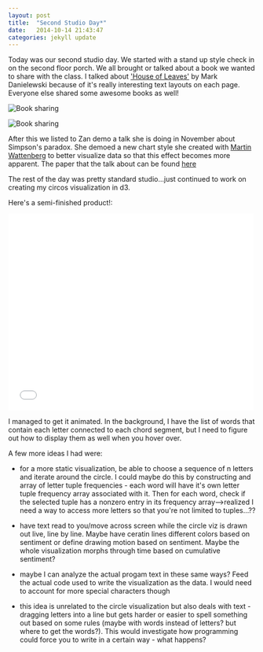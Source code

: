 ```yaml
---
layout: post
title:  "Second Studio Day*"
date:   2014-10-14 21:43:47
categories: jekyll update
---
```

Today was our second studio day. We started with a stand up style check in on the second floor porch. We all brought or talked about a book we wanted to share with the class. I talked about ['House of Leaves'](https://www.google.com/search?q=house+of+leaves&es_sm=119&source=lnms&tbm=isch&sa=X&ei=ddxHVJGDNajlsATuoIKwDw&ved=0CAgQ_AUoAQ&biw=1186&bih=720) by Mark Danielewski because of it's really interesting text layouts on each page. Everyone else shared some awesome books as well! 

![Book sharing]({{site.baseurl}}/assets/booksharing2.png) 

![Book sharing]({{site.baseurl}}/assets/booksharing1.png)

After this we listed to Zan demo a talk she is doing in November about Simpson's paradox. She demoed a new chart style she created with [Martin Wattenberg](http://www.bewitched.com/) to better visualize data so that this effect becomes more apparent. The paper that the talk about can be found [here](http://static.googleusercontent.com/media/research.google.com/en/us/pubs/archive/42901.pdf) 

The rest of the day was pretty standard studio...just continued to work on creating my circos visualization in d3. 

Here's a semi-finished product!:  

<iframe src="//player.vimeo.com/video/113674215" width="500" height="400" frameborder="0" webkitallowfullscreen mozallowfullscreen allowfullscreen></iframe>  

I managed to get it animated. In the background, I have the list of words that contain each letter connected to each chord segment, but I need to figure out how to display them as well when you hover over.

A few more ideas I had were:  

* for a more static visualization, be able to choose a sequence of n letters and iterate around the circle. I could maybe do this by constructing and array of letter tuple frequencies - each word will have it's own letter tuple frequency array associated with it. Then for each word, check if the selected tuple has a nonzero entry in its frequency array-->realized I need a way to access more letters so that you're not limited to tuples...??  

* have text read to you/move across screen while the circle viz is drawn out live, line by line. Maybe have ceratin lines different colors based on sentiment or define drawing motion based on sentiment. Maybe the whole visualization morphs through time based on cumulative sentiment?  

* maybe I can analyze the actual progam text in these same ways? Feed the actual code used to write the visualization as the data. I would need to account for more special characters though  

* this idea is unrelated to the circle visualization but also deals with text - dragging letters into a line but gets harder or easier to spell something out based on some rules (maybe with words instead of letters? but where to get the words?). This would investigate how programming could force you to write in a certain way - what happens?